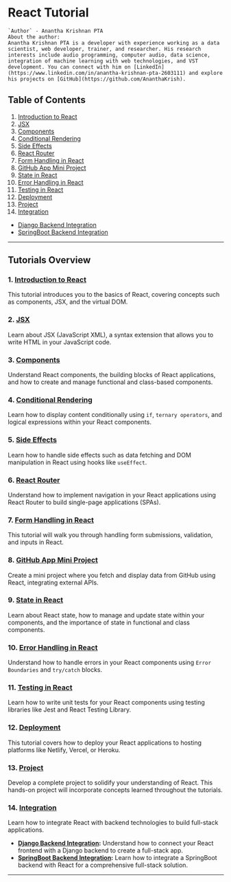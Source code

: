 # React Tutorial

```
`Author` - Anantha Krishnan PTA
About the author:
Anantha Krishnan PTA is a developer with experience working as a data scientist, web developer, trainer, and researcher. His research interests include audio programming, computer audio, data science, integration of machine learning with web technologies, and VST development. You can connect with him on [LinkedIn](https://www.linkedin.com/in/anantha-krishnan-pta-2603111) and explore his projects on [GitHub](https://github.com/AnanthaKrish).
```

## Table of Contents

1. [Introduction to React](01-intro.md)
2. [JSX](02-00-JSX.md)
3. [Components](03-00-components.md)
4. [Conditional Rendering](04-00-conditional-rendering.md)
5. [Side Effects](05-00-side-effects.md)
6. [React Router](06-00-react-router.md)
7. [Form Handling in React](07-00-form-handling.md)
8. [GitHub App Mini Project](08-00-github-app-mini-project.md)
9. [State in React](09-00-state.md)
10. [Error Handling in React](10-00-error-handling.md)
11. [Testing in React](11-00-testing.md)
12. [Deployment](12-00-deployment.md)
13. [Project](13-00-project.md)
14. [Integration](14-00-integration.md)
   - [Django Backend Integration](14-01-django.md)
   - [SpringBoot Backend Integration](14-02-springboot.md)

---

## Tutorials Overview

### 1. [Introduction to React](01-intro.md)
This tutorial introduces you to the basics of React, covering concepts such as components, JSX, and the virtual DOM.

### 2. [JSX](02-00-JSX.md)
Learn about JSX (JavaScript XML), a syntax extension that allows you to write HTML in your JavaScript code.

### 3. [Components](03-00-components.md)
Understand React components, the building blocks of React applications, and how to create and manage functional and class-based components.

### 4. [Conditional Rendering](04-00-conditional-rendering.md)
Learn how to display content conditionally using `if`, `ternary operators`, and logical expressions within your React components.

### 5. [Side Effects](05-00-side-effects.md)
Learn how to handle side effects such as data fetching and DOM manipulation in React using hooks like `useEffect`.

### 6. [React Router](06-00-react-router.md)
Understand how to implement navigation in your React applications using React Router to build single-page applications (SPAs).

### 7. [Form Handling in React](07-00-form-handling.md)
This tutorial will walk you through handling form submissions, validation, and inputs in React.

### 8. [GitHub App Mini Project](08-00-github-app-mini-project.md)
Create a mini project where you fetch and display data from GitHub using React, integrating external APIs.

### 9. [State in React](09-00-state.md)
Learn about React state, how to manage and update state within your components, and the importance of state in functional and class components.

### 10. [Error Handling in React](10-00-error-handling.md)
Understand how to handle errors in your React components using `Error Boundaries` and `try/catch` blocks.

### 11. [Testing in React](11-00-testing.md)
Learn how to write unit tests for your React components using testing libraries like Jest and React Testing Library.

### 12. [Deployment](12-00-deployment.md)
This tutorial covers how to deploy your React applications to hosting platforms like Netlify, Vercel, or Heroku.

### 13. [Project](13-00-project.md)
Develop a complete project to solidify your understanding of React. This hands-on project will incorporate concepts learned throughout the tutorials.

### 14. [Integration](14-00-integration.md)
Learn how to integrate React with backend technologies to build full-stack applications.
   - **[Django Backend Integration](14-01-django.md):** Understand how to connect your React frontend with a Django backend to create a full-stack app.
   - **[SpringBoot Backend Integration](14-02-springboot.md):** Learn how to integrate a SpringBoot backend with React for a comprehensive full-stack solution.

---
